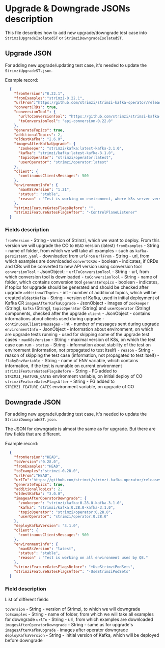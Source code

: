 # Upgrade & Downgrade JSONs description

This file describes how to add new upgrade/downgrade test case into `StrimziUpgradeIsolatedST` or `StrimziDowngradeIsolatedST`.

## Upgrade JSON

For adding new upgrade/updating test case, it's needed to update the `StrimziUpgradeST.json`.

Example record:
```json
  {
    "fromVersion":"0.22.1",
    "fromExamples":"strimzi-0.22.1",
    "urlFrom":"https://github.com/strimzi/strimzi-kafka-operator/releases/download/0.22.1/strimzi-0.22.1.zip",
    "convertCRDs": true,
    "conversionTool": {
      "urlToConversionTool": "https://github.com/strimzi/strimzi-kafka-operator/releases/download/0.22.0/api-conversion-0.22.0.zip",
      "toConversionTool": "api-conversion-0.22.0"
    },
    "generateTopics": true,
    "additionalTopics": 2,
    "oldestKafka": "2.6.0",
    "imagesAfterKafkaUpgrade": {
      "zookeeper": "strimzi/kafka:latest-kafka-3.1.0",
      "kafka": "strimzi/kafka:latest-kafka-3.1.0",
      "topicOperator": "strimzi/operator:latest",
      "userOperator": "strimzi/operator:latest"
    },
    "client": {
      "continuousClientsMessages": 500
    },
    "environmentInfo": {
      "maxK8sVersion": "1.21",
      "status": "stable",
      "reason" : "Test is working on environment, where k8s server version is < 1.22"
    },
    "strimziFeatureGatesFlagsBefore": "",
    "strimziFeatureGatesFlagsAfter": "-ControlPlaneListener"
  }
```

### Fields description

`fromVersion` - String - version of Strimzi, which we want to deploy. From this version we will upgrade the CO to `HEAD` version (latest)
`fromExamples` - String - name of folder, from which we will take all examples - such as `kafka-persistent.yaml` - downloaded from `urlFrom`
`urlFrom` - String - url, from which examples are downloaded
`convertCRDs` - boolean - indicates, if CRDs and CRs will be converted to new API version using conversion tool 
`conversionTool` - JsonObject:
                 - `urlToConversionTool` - String - url, from which conversion tool is downloaded 
                 - `toConversionTool` - String - name of folder, which contains conversion tool
`generateTopics` - boolean - indicates, if topics for upgrade should be generated and should be checked after upgrade
`additionalTopics` - int - number of additional topics, which will be created
`oldestKafka` - String - version of Kafka, used in initial deployment of Kafka CR
`imagesAfterKafkaUpgrade` - JsonObject - images of `zookeeper` (String), `kafka` (String), `topicOperator` (String) and `userOperator` (String) components, checked after the upgrade
`client` - JsonObject - contains informations about clients used during upgrade
         - `continuousClientsMessages` - int - number of messages sent during upgrade
`environmentInfo` - JsonObject - information about environment, on which are upgrade tests running
                               - used for skipping some of the upgrade test cases
                               - `maxK8sVersion` - String - maximal version of K8s, on which the test case can run 
                               - `status` - String - information about stability of the test on environment (information, not propagated to test itself)
                               - `reason` - String - reason of skipping the test case (information, not propagated to test itself)
                               - `flakyEnvVariable` - String - name of ENV variable, which contains information, if the test is runnable on current environment
`strimziFeatureGatesFlagsBefore` - String - FG added to `STRIMZI_FEATURE_GATES` environment variable, on initial deploy of CO
`strimziFeatureGatesFlagsAfter` - String - FG added to `STRIMZI_FEATURE_GATES` environment variable, on upgrade of CO

## Downgrade JSON

For adding new upgrade/updating test case, it's needed to update the `StrimziDowngradeST.json`.

The JSON for downgrade is almost the same as for upgrade.
But there are few fields that are different.

Example record:
```json
  {
    "fromVersion":"HEAD",
    "toVersion":"0.28.0",
    "fromExamples":"HEAD",
    "toExamples":"strimzi-0.28.0",
    "urlFrom":"HEAD",
    "urlTo":"https://github.com/strimzi/strimzi-kafka-operator/releases/download/0.28.0/strimzi-0.28.0.zip",
    "generateTopics": true,
    "additionalTopics": 2,
    "oldestKafka": "3.0.0",
    "imagesAfterOperatorDowngrade": {
      "zookeeper": "strimzi/kafka:0.28.0-kafka-3.1.0",
      "kafka": "strimzi/kafka:0.28.0-kafka-3.1.0",
      "topicOperator": "strimzi/operator:0.28.0",
      "userOperator": "strimzi/operator:0.28.0"
    },
    "deployKafkaVersion": "3.1.0",
    "client": {
      "continuousClientsMessages": 500
    },
    "environmentInfo": {
      "maxK8sVersion": "latest",
      "status": "stable",
      "reason" : "Test is working on all environment used by QE."
    },
    "strimziFeatureGatesFlagsBefore": "+UseStrimziPodSets",
    "strimziFeatureGatesFlagsAfter": "-UseStrimziPodSets"
  }
```

### Field description

List of different fields:

`toVersion` - String - version of Strimzi, to which we will downgrade 
`toExamples` - String - name of folder, from which we will take all examples for downgrade
`urlTo` - String - url, from which examples are downloaded
`imagesAfterOperatorDowngrade` - String - same as for upgrade's `imagesAfterKafkaUpgrade` - images after operator downgrade
`deployKafkaVersion` - String - initial version of Kafka, which will be deployed before downgrade
